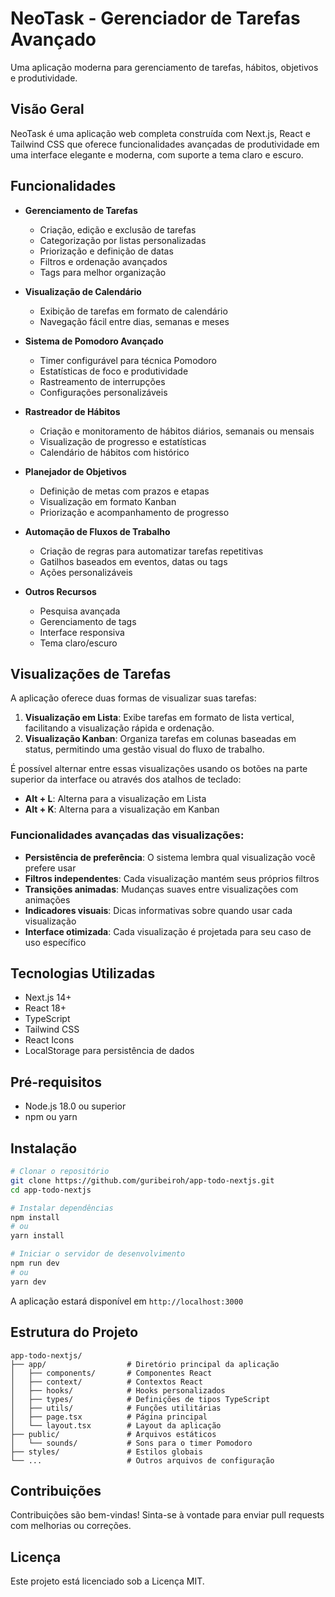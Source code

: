 # NeoTask - Gerenciador de Tarefas Avançado

Uma aplicação moderna para gerenciamento de tarefas, hábitos, objetivos e produtividade.

## Visão Geral

NeoTask é uma aplicação web completa construída com Next.js, React e Tailwind CSS que oferece funcionalidades avançadas de produtividade em uma interface elegante e moderna, com suporte a tema claro e escuro.

## Funcionalidades

- **Gerenciamento de Tarefas**
  - Criação, edição e exclusão de tarefas
  - Categorização por listas personalizadas
  - Priorização e definição de datas
  - Filtros e ordenação avançados
  - Tags para melhor organização

- **Visualização de Calendário**
  - Exibição de tarefas em formato de calendário
  - Navegação fácil entre dias, semanas e meses

- **Sistema de Pomodoro Avançado**
  - Timer configurável para técnica Pomodoro
  - Estatísticas de foco e produtividade
  - Rastreamento de interrupções
  - Configurações personalizáveis

- **Rastreador de Hábitos**
  - Criação e monitoramento de hábitos diários, semanais ou mensais
  - Visualização de progresso e estatísticas
  - Calendário de hábitos com histórico

- **Planejador de Objetivos**
  - Definição de metas com prazos e etapas
  - Visualização em formato Kanban
  - Priorização e acompanhamento de progresso

- **Automação de Fluxos de Trabalho**
  - Criação de regras para automatizar tarefas repetitivas
  - Gatilhos baseados em eventos, datas ou tags
  - Ações personalizáveis

- **Outros Recursos**
  - Pesquisa avançada
  - Gerenciamento de tags
  - Interface responsiva
  - Tema claro/escuro

## Visualizações de Tarefas

A aplicação oferece duas formas de visualizar suas tarefas:

1. **Visualização em Lista**: Exibe tarefas em formato de lista vertical, facilitando a visualização rápida e ordenação.
2. **Visualização Kanban**: Organiza tarefas em colunas baseadas em status, permitindo uma gestão visual do fluxo de trabalho.

É possível alternar entre essas visualizações usando os botões na parte superior da interface ou através dos atalhos de teclado:
- **Alt + L**: Alterna para a visualização em Lista
- **Alt + K**: Alterna para a visualização em Kanban

### Funcionalidades avançadas das visualizações:

- **Persistência de preferência**: O sistema lembra qual visualização você prefere usar
- **Filtros independentes**: Cada visualização mantém seus próprios filtros
- **Transições animadas**: Mudanças suaves entre visualizações com animações
- **Indicadores visuais**: Dicas informativas sobre quando usar cada visualização
- **Interface otimizada**: Cada visualização é projetada para seu caso de uso específico

## Tecnologias Utilizadas

- Next.js 14+
- React 18+
- TypeScript
- Tailwind CSS
- React Icons
- LocalStorage para persistência de dados

## Pré-requisitos

- Node.js 18.0 ou superior
- npm ou yarn

## Instalação

```bash
# Clonar o repositório
git clone https://github.com/guribeiroh/app-todo-nextjs.git
cd app-todo-nextjs

# Instalar dependências
npm install
# ou
yarn install

# Iniciar o servidor de desenvolvimento
npm run dev
# ou
yarn dev
```

A aplicação estará disponível em `http://localhost:3000`

## Estrutura do Projeto

```
app-todo-nextjs/
├── app/                  # Diretório principal da aplicação
│   ├── components/       # Componentes React
│   ├── context/          # Contextos React
│   ├── hooks/            # Hooks personalizados
│   ├── types/            # Definições de tipos TypeScript
│   ├── utils/            # Funções utilitárias
│   ├── page.tsx          # Página principal
│   └── layout.tsx        # Layout da aplicação
├── public/               # Arquivos estáticos
│   └── sounds/           # Sons para o timer Pomodoro
├── styles/               # Estilos globais
└── ...                   # Outros arquivos de configuração
```

## Contribuições

Contribuições são bem-vindas! Sinta-se à vontade para enviar pull requests com melhorias ou correções.

## Licença

Este projeto está licenciado sob a Licença MIT.